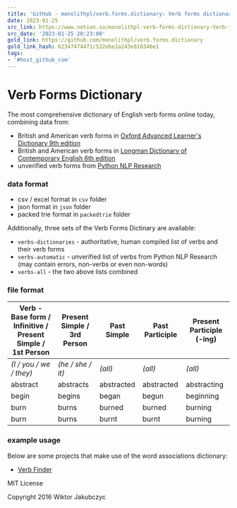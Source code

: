 ```yaml
---
title: 'GitHub - monolithpl/verb.forms.dictionary: Verb forms dictionary'
date: 2023-01-25
src_link: https://www.notion.so/monolithpl-verb-forms-dictionary-Verb-forms-dictionary-ecbf144700e64c0985812ccdd1c913b9
src_date: '2023-01-25 20:23:00'
gold_link: https://github.com/monolithpl/verb.forms.dictionary
gold_link_hash: 62347474471c532ebe1a243e810346e1
tags:
- '#host_github_com'
---
```


Verb Forms Dictionary
=====================


The most comprehensive dictionary of English verb forms online today, combining data from:


* British and American verb forms in [Oxford Advanced Learner's Dictionary 9th edition](http://www.oxfordlearnersdictionaries.com/)
* British and American verb forms in [Longman Dictionary of Contemporary English 6th edition](http://www.ldoceonline.com/)
* unverified verb forms from [Python NLP Research](https://github.com/simonhughes22/PythonNlpResearch)


### data format


* csv / excel format in `csv` folder
* json format in `json` folder
* packed trie format in `packedtrie` folder


Additionally, three sets of the Verb Forms Dictinary are available:


* `verbs-dictionaries` - authoritative, human compiled list of verbs and their verb forms
* `verbs-automatic` - unverified list of verbs from Python NLP Research (may contain errors, non-verbs or even non-words)
* `verbs-all` - the two above lists combined


### file format




| Verb - Base form / Infinitive / Present Simple / 1st Person | Present Simple / 3rd Person | Past Simple | Past Participle | Present Participle (-ing) |
| --- | --- | --- | --- | --- |
| *(I / you / we / they)* | *(he / she / it)* | *(all)* | *(all)* | *(all)* |
| abstract | abstracts | abstracted | abstracted | abstracting |
| begin | begins | began | begun | beginning |
| burn | burns | burned | burned | burning |
| burn | burns | burnt | burnt | burning |


### example usage


Below are some projects that make use of the word associations dictionary:


* [Verb Finder](https://github.com/monolithpl/verb-finder)


MIT License


Copyright 2016 Wiktor Jakubczyc